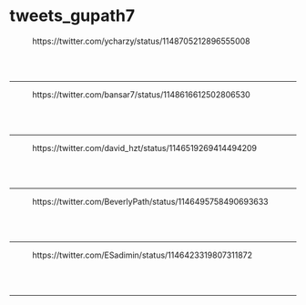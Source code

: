 # tweets_gupath7


<figure class="wp-block-embed-twitter wp-block-embed is-type-rich">
<div class="wp-block-embed__wrapper">
https://twitter.com/ycharzy/status/1148705212896555008</div></figure>
<br>
<br>
<hr>

<figure class="wp-block-embed-twitter wp-block-embed is-type-rich">
<div class="wp-block-embed__wrapper">
https://twitter.com/bansar7/status/1148616612502806530</div></figure>
<br>
<br>
<hr>

<figure class="wp-block-embed-twitter wp-block-embed is-type-rich">
<div class="wp-block-embed__wrapper">
https://twitter.com/david_hzt/status/1146519269414494209</div></figure>
<br>
<br>
<hr>

<figure class="wp-block-embed-twitter wp-block-embed is-type-rich">
<div class="wp-block-embed__wrapper">
https://twitter.com/BeverlyPath/status/1146495758490693633</div></figure>
<br>
<br>
<hr>

<figure class="wp-block-embed-twitter wp-block-embed is-type-rich">
<div class="wp-block-embed__wrapper">
https://twitter.com/ESadimin/status/1146423319807311872</div></figure>
<br>
<br>
<hr>
